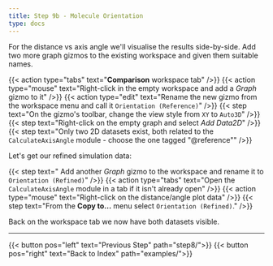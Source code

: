 ```yaml
---
title: Step 9b - Molecule Orientation
type: docs
---
```



For the distance vs axis angle we'll visualise the results side-by-side. Add two more graph gizmos to the existing workspace and given them suitable names.

{{< action type="tabs" text="**Comparison** workspace tab" />}}
{{< action type="mouse" text="Right-click in the empty workspace and add a _Graph_ gizmo to it" />}}
{{< action type="edit" text="Rename the new gizmo from the workspace menu and call it `Orientation (Reference)`" />}}
{{< step text="On the gizmo's toolbar, change the view style from `XY` to `Auto3D`" />}}
{{< step text="Right-click on the empty graph and select _Add Data2D_" />}}
{{< step text="Only two 2D datasets exist, both related to the `CalculateAxisAngle` module - choose the one tagged \"@reference\"" />}}

Let's get our refined simulation data:

{{< step text=" Add another _Graph_ gizmo to the workspace and rename it to `Orientation (Refined)`" />}}
{{< action type="tabs" text="Open the `CalculateAxisAngle` module in a tab if it isn't already open" />}}
{{< action type="mouse" text="Right-click on the distance/angle plot data" />}}
{{< step text="From the **Copy to...** menu select `Orientation (Refined)`." />}}


Back on the workspace tab we now have both datasets visible.


* * *
{{< button pos="left" text="Previous Step" path="step8/">}}
{{< button pos="right" text="Back to Index" path="examples/">}}
